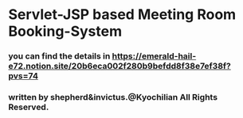 # Servlet-JSP based Meeting Room Booking-System
### **you can find the details in https://emerald-hail-e72.notion.site/20b6eca002f280b9befdd8f38e7ef38f?pvs=74**
### written by shepherd&invictus.@Kyochilian All Rights Reserved.
